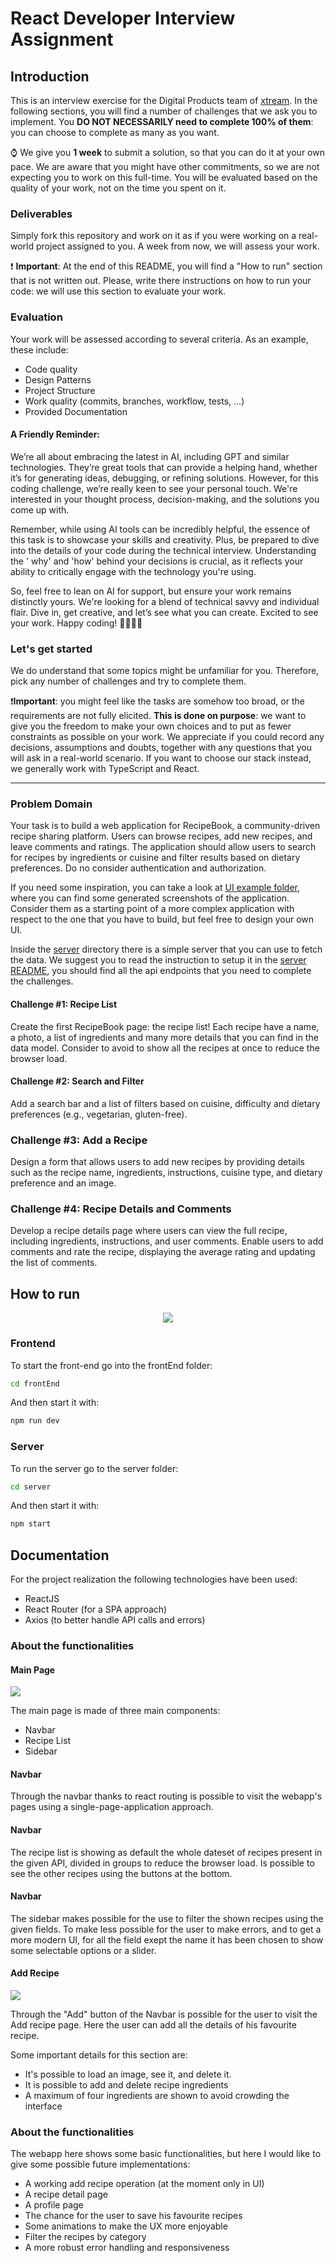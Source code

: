 <!---
Hi! We're happy you opened this file, not everyone does!
To let us know you did, paste a capybara picture 
in the How to Run section 😊 
These will be extra points for you!
-->

# React Developer Interview Assignment

## Introduction

This is an interview exercise for the Digital Products team of [xtream](https://www.linkedin.com/company/xtream-srl). In
the following sections, you will find a number of challenges that we ask you to implement. You **DO NOT NECESSARILY need
to complete 100% of them**: you can choose to complete as many as you want.

:watch: We give you **1 week** to submit a solution, so that you can do it at your own pace. We are aware that you might
have other commitments, so we are not expecting you to work on this full-time. You will be evaluated based on the
quality of your work, not on the time you spent on it.

### Deliverables

Simply fork this repository and work on it as if you were working on a real-world project assigned to you. A week from
now, we will assess your work.

:heavy_exclamation_mark: **Important**: At the end of this README, you will find a "How to run" section that is not
written out. Please, write there instructions on how to run your code: we will use this section to evaluate your work.

### Evaluation

Your work will be assessed according to several criteria. As an example, these include:

* Code quality
* Design Patterns
* Project Structure
* Work quality (commits, branches, workflow, tests, ...)
* Provided Documentation

#### A Friendly Reminder:

We’re all about embracing the latest in AI, including GPT and similar technologies. They’re great tools that can provide
a helping hand, whether it’s for generating ideas, debugging, or refining solutions. However, for this coding challenge,
we’re really keen to see your personal touch. We're interested in your thought process, decision-making, and the
solutions you come up with.

Remember, while using AI tools can be incredibly helpful, the essence of this task is to showcase your skills and
creativity. Plus, be prepared to dive into the details of your code during the technical interview. Understanding the '
why' and 'how' behind your decisions is crucial, as it reflects your ability to critically engage with the technology
you're using.

So, feel free to lean on AI for support, but ensure your work remains distinctly yours. We're looking for a blend of
technical savvy and individual flair. Dive in, get creative, and let’s see what you can create. Excited to see your
work. Happy coding! 🚀💼👩‍💻

### Let's get started

We do understand that some topics might be unfamiliar for you. Therefore, pick any number of challenges and try to
complete them.

:heavy_exclamation_mark:**Important**: you might feel like the tasks are somehow too broad, or the requirements are not
fully elicited. **This is done on purpose**: we want to give you the freedom to make your own choices and to put as
fewer constraints as possible on your work. We appreciate if you could record any decisions, assumptions and doubts,
together with any questions that you will ask in a real-world scenario. If you want to choose our stack instead, we
generally work with TypeScript and React.

---   

### Problem Domain

Your task is to build a web application for RecipeBook, a community-driven recipe sharing platform. Users can browse
recipes, add new recipes, and leave comments and ratings. The application should allow users to search for recipes by
ingredients or cuisine and filter results based on dietary preferences. Do no consider authentication and authorization.

If you need some inspiration, you can take a look at [UI example folder](./ui-examples), where you can find some
generated screenshots of the application. Consider them as a starting point of a more complex application with respect
to the one that you have to build, but feel free to design your own UI.

Inside the [server](./server) directory there is a simple server that you can use to fetch the data. We suggest you to
read the instruction to setup it in the [server README](./server/README.md), you should find all the api endpoints that
you need to complete the challenges.

#### Challenge #1: Recipe List

Create the first RecipeBook page: the recipe list! Each recipe have a name, a photo, a list of ingredients
and many more details that you can find in the data model. Consider to avoid to show all the recipes at once to reduce
the browser load.

#### Challenge #2: Search and Filter

Add a search bar and a list of filters based on cuisine, difficulty and dietary preferences (e.g., vegetarian, gluten-free).

### Challenge #3: Add a Recipe

Design a form that allows users to add new recipes by providing details such as the recipe name, ingredients,
instructions, cuisine type, and dietary preference and an image.

### Challenge #4: Recipe Details and Comments
Develop a recipe details page where users can view the full recipe, including ingredients, instructions, and user
comments. Enable users to add comments and rate the recipe, displaying the average rating and updating the list of
comments.

## How to run
<p align="center">
<img  src="https://i.pinimg.com/564x/9c/d0/40/9cd040a4bcd9299c8980a16713016ea7.jpg"/>
</p>



### Frontend
To start the front-end go into the frontEnd folder:

```bash
cd frontEnd
```

And then start it with:

```bash
npm run dev
```

### Server
To run the server go to the server folder:

```bash
cd server
```
And then start it with:

```bash
npm start
```


## Documentation
For the project realization the following technologies have been used:

- ReactJS
- React Router (for a SPA approach)
- Axios (to better handle API calls and errors)

### About the functionalities

#### Main Page
<img  src="https://github.com/J0hnnyGee/interviews-front-end-assignment/blob/main/frontEnd/public/Main%20page.png"/>

The main page is made of three main components:
- Navbar
- Recipe List
- Sidebar

#### Navbar
Through the navbar thanks to react routing is possible to visit the webapp's pages using a single-page-application approach.

#### Navbar
The recipe list is showing as default the whole dateset of recipes present in the given API, divided in groups to reduce the browser load. 
Is possible to see the other recipes using the buttons at the bottom.

#### Navbar
The sidebar makes possible for the use to filter the shown recipes using the given fields.
To make less possible for the user to make errors, and to get a more modern UI, for all the field exept the name it has been chosen to show some selectable options or a slider.

#### Add Recipe
<img  src="https://github.com/J0hnnyGee/interviews-front-end-assignment/blob/main/frontEnd/public/Add%20recipe%20page.png"/>

Through the "Add" button of the Navbar is possible for the user to visit the Add recipe page.
Here the user can add all the details of his favourite recipe.

Some important details for this section are:
- It's possible to load an image, see it, and delete it.
- It is possible to add and delete recipe ingredients
- A maximum of four ingredients are shown to avoid crowding the interface


### About the functionalities
The webapp here shows some basic functionalities, but here I would like to give some possible future implementations:
- A working add recipe operation (at the moment only in UI)
- A recipe detail page
- A profile page
- The chance for the user to save his favourite recipes
- Some animations to make the UX more enjoyable
- Filter the recipes by category
- A more robust error handling and responsiveness

